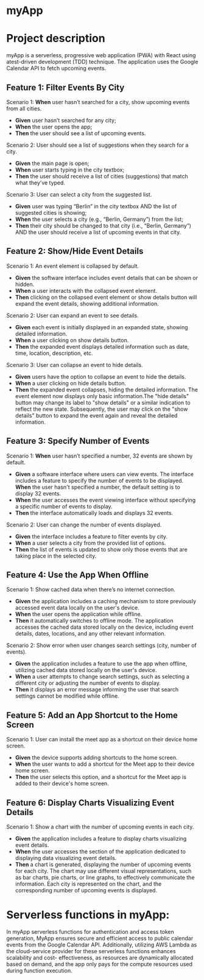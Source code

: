 # myApp 
# Project description
myApp is a serverless, progressive web application (PWA) with React using atest-driven development (TDD) technique. The application uses the Google 
Calendar API to fetch upcoming events.

## Feature 1: Filter Events By City
Scenario 1: **When** user hasn’t searched for a city, show upcoming events from all cities.
* **Given** user hasn’t searched for any city;
* **When** the user opens the app;
* **Then** the user should see a list of upcoming events.

Scenario 2: User should see a list of suggestions when they search for a city.
* **Given** the main page is open;
* **When** user starts typing in the city textbox;
* **Then** the user should receive a list of cities (suggestions) that match what they’ve typed.

Scenario 3: User can select a city from the suggested list.
* **Given** user was typing “Berlin” in the city textbox AND the list of suggested cities is showing;
* **When** the user selects a city (e.g., “Berlin, Germany”) from the list;
* **Then** their city should be changed to that city (i.e., “Berlin, Germany”) AND the user should receive a list of upcoming events in that city.

## Feature 2: Show/Hide Event Details
Scenario 1: An event element is collapsed by default.
* **Given** the software interface includes event details that can be shown or hidden.
* **When** a user interacts with the collapsed event element.
* **Then** clicking on the collapsed event element or show details button will expand the event details, showing additional information.

Scenario 2: User can expand an event to see details.
* **Given** each event is initially displayed in an expanded state, showing detailed information.
* **When** a user clicking on show details button.
* **Then** the expanded event displays detailed information such as date, time, location, description, etc.

Scenario 3: User can collapse an event to hide details.
* **Given** users have the option to collapse an event to hide the details.
* **When** a user clicking on hide details button.
* **Then** the expanded event collapses, hiding the detailed information. The event element now displays only basic information.The "hide details" button may 
  change its label to "show details" or a similar indication to reflect the new state. Subsequently, the user may click on the "show details" button to 
  expand the event again and reveal the detailed information.

## Feature 3: Specify Number of Events
Scenario 1: **When** user hasn’t specified a number, 32 events are shown by default.
* **Given** a software interface where users can view events. The interface includes a feature to specify the number of events to be displayed. **When** the user 
  hasn't specified a number, the default setting is to display 32 events.
* **When** the user accesses the event viewing interface without specifying a specific number of events to display.
* **Then** the interface automatically loads and displays 32 events.

Scenario 2: User can change the number of events displayed.
* **Given** the interface includes a feature to filter events by city.
* **When** a user selects a city from the provided list of options.
* **Then** the list of events is updated to show only those events that are taking place in the selected city.

## Feature 4: Use the App **When** Offline
Scenario 1: Show cached data when there’s no internet connection.
* **Given** the application includes a caching mechanism to store previously accessed event data locally on the user's device.
* **When** the user opens the application while offline.
* **Then** it automatically switches to offline mode. The application accesses the cached data stored locally on the device, including event details, dates, 
  locations, and any other relevant information.

Scenario 2: Show error when user changes search settings (city, number of events).
* **Given** the application includes a feature to use the app when offline, utilizing cached data stored locally on the user's device.
* **When** a user attempts to change search settings, such as selecting a different city or adjusting the number of events to display.
* **Then** it displays an error message informing the user that search settings cannot be modified while offline.

## Feature 5: Add an App Shortcut to the Home Screen
Scenario 1: User can install the meet app as a shortcut on their device home screen.
* **Given** the device supports adding shortcuts to the home screen.
* **When** the user wants to add a shortcut for the Meet app to their device home screen.
* **Then** the user selects this option, and a shortcut for the Meet app is added to their device's home screen.

## Feature 6: Display Charts Visualizing Event Details
Scenario 1: Show a chart with the number of upcoming events in each city.
* **Given** the application includes a feature to display charts visualizing event details.
* **When** the user accesses the section of the application dedicated to displaying data visualizing event details.
* **Then** a chart is generated, displaying the number of upcoming events for each city. The chart may use different visual representations, such as bar charts, 
  pie charts, or line graphs, to effectively communicate the information. Each city is represented on the chart, and the corresponding number of upcoming 
  events is displayed.

# Serverless functions in myApp:
 In myApp serverless functions for authentication and access token generation, MyApp ensures secure and efficient access to public calendar events from the 
 Google Calendar API. Additionally, utilizing AWS Lambda as the cloud-service provider for these serverless functions enhances scalability and cost- 
 effectiveness, as resources are dynamically allocated based on demand, and the app only pays for the compute resources used during function execution.












  

















  

 


